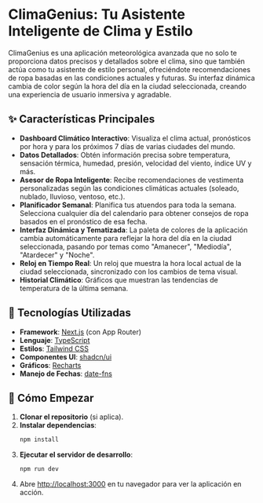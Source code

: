 # ClimaGenius: Tu Asistente Inteligente de Clima y Estilo

ClimaGenius es una aplicación meteorológica avanzada que no solo te proporciona datos precisos y detallados sobre el clima, sino que también actúa como tu asistente de estilo personal, ofreciéndote recomendaciones de ropa basadas en las condiciones actuales y futuras. Su interfaz dinámica cambia de color según la hora del día en la ciudad seleccionada, creando una experiencia de usuario inmersiva y agradable.

## ✨ Características Principales

- **Dashboard Climático Interactivo**: Visualiza el clima actual, pronósticos por hora y para los próximos 7 días de varias ciudades del mundo.
- **Datos Detallados**: Obtén información precisa sobre temperatura, sensación térmica, humedad, presión, velocidad del viento, índice UV y más.
- **Asesor de Ropa Inteligente**: Recibe recomendaciones de vestimenta personalizadas según las condiciones climáticas actuales (soleado, nublado, lluvioso, ventoso, etc.).
- **Planificador Semanal**: Planifica tus atuendos para toda la semana. Selecciona cualquier día del calendario para obtener consejos de ropa basados en el pronóstico de esa fecha.
- **Interfaz Dinámica y Tematizada**: La paleta de colores de la aplicación cambia automáticamente para reflejar la hora del día en la ciudad seleccionada, pasando por temas como "Amanecer", "Mediodía", "Atardecer" y "Noche".
- **Reloj en Tiempo Real**: Un reloj que muestra la hora local actual de la ciudad seleccionada, sincronizado con los cambios de tema visual.
- **Historial Climático**: Gráficos que muestran las tendencias de temperatura de la última semana.

## 🚀 Tecnologías Utilizadas

- **Framework**: [Next.js](https://nextjs.org/) (con App Router)
- **Lenguaje**: [TypeScript](https://www.typescriptlang.org/)
- **Estilos**: [Tailwind CSS](https://tailwindcss.com/)
- **Componentes UI**: [shadcn/ui](https://ui.shadcn.com/)
- **Gráficos**: [Recharts](https://recharts.org/)
- **Manejo de Fechas**: [date-fns](https://date-fns.org/)

## 🏁 Cómo Empezar

1.  **Clonar el repositorio** (si aplica).
2.  **Instalar dependencias**:
    ```bash
    npm install
    ```
3.  **Ejecutar el servidor de desarrollo**:
    ```bash
    npm run dev
    ```
4.  Abre [http://localhost:3000](http://localhost:3000) en tu navegador para ver la aplicación en acción.
